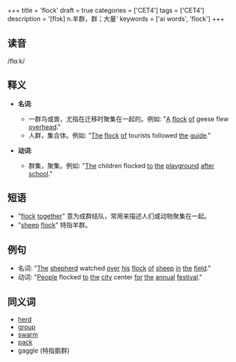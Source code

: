 +++
title = 'flock'
draft = true
categories = ['CET4']
tags = ['CET4']
description = '[flɔk] n.羊群，群；大量'
keywords = ['ai words', 'flock']
+++

## 读音
/flɑːk/

## 释义
- **名词**:
  - 一群鸟或兽，尤指在迁移时聚集在一起的。例如: "[A](/post/a/) [flock](/post/flock/) [of](/post/of/) geese flew [overhead](/post/overhead/)."
  - 人群，集合体。例如: "[The](/post/the/) [flock](/post/flock/) [of](/post/of/) tourists followed [the](/post/the/) [guide](/post/guide/)."
  
- **动词**:
  - 群集，聚集。例如: "[The](/post/the/) children flocked [to](/post/to/) [the](/post/the/) [playground](/post/playground/) [after](/post/after/) [school](/post/school/)."

## 短语
- "[flock](/post/flock/) [together](/post/together/)" 意为成群结队，常用来描述人们或动物聚集在一起。
- "[sheep](/post/sheep/) [flock](/post/flock/)" 特指羊群。

## 例句
- 名词: "[The](/post/the/) [shepherd](/post/shepherd/) watched [over](/post/over/) [his](/post/his/) [flock](/post/flock/) [of](/post/of/) [sheep](/post/sheep/) [in](/post/in/) [the](/post/the/) [field](/post/field/)."
- 动词: "[People](/post/people/) flocked [to](/post/to/) [the](/post/the/) [city](/post/city/) center [for](/post/for/) [the](/post/the/) [annual](/post/annual/) [festival](/post/festival/)."

## 同义词
- [herd](/post/herd/)
- [group](/post/group/)
- [swarm](/post/swarm/)
- [pack](/post/pack/)
- gaggle (特指鹅群)
